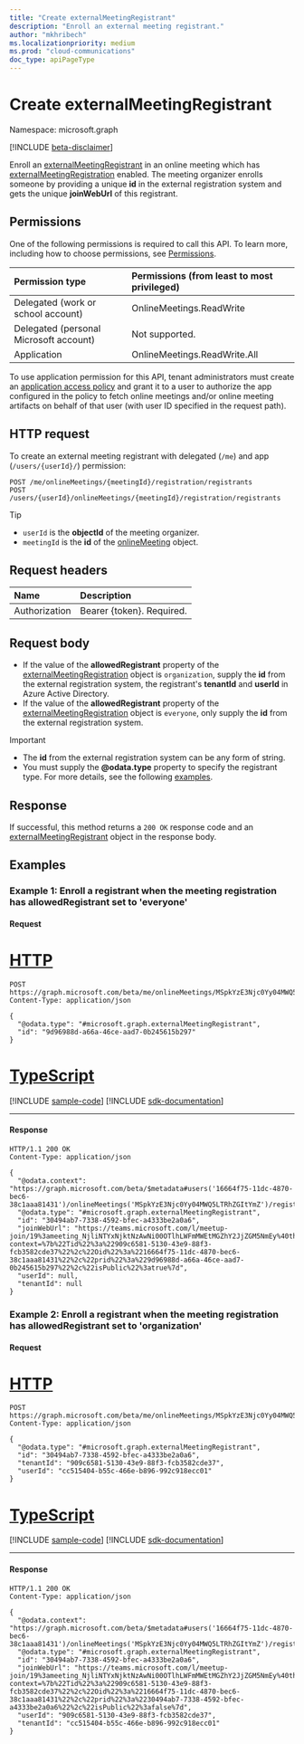 ```yaml
---
title: "Create externalMeetingRegistrant"
description: "Enroll an external meeting registrant."
author: "mkhribech"
ms.localizationpriority: medium
ms.prod: "cloud-communications"
doc_type: apiPageType
---
```


# Create externalMeetingRegistrant

Namespace: microsoft.graph

[!INCLUDE [beta-disclaimer](../../includes/beta-disclaimer.md)]

Enroll an [externalMeetingRegistrant](../resources/externalmeetingregistrant.md) in an online meeting which has [externalMeetingRegistration](../resources/externalmeetingregistration.md) enabled. The meeting organizer enrolls someone by providing a unique **id** in the external registration system and gets the unique **joinWebUrl** of this registrant.

## Permissions

One of the following permissions is required to call this API. To learn more, including how to choose permissions, see [Permissions](/graph/permissions-reference).

| Permission type | Permissions (from least to most privileged) |
|:----------------|:--------------------------------------------|
| Delegated (work or school account) | OnlineMeetings.ReadWrite |
| Delegated (personal Microsoft account) | Not supported. |
| Application | OnlineMeetings.ReadWrite.All |

To use application permission for this API, tenant administrators must create an [application access policy](/graph/cloud-communication-online-meeting-application-access-policy) and grant it to a user to authorize the app configured in the policy to fetch online meetings and/or online meeting artifacts on behalf of that user (with user ID specified in the request path).

## HTTP request

To create an external meeting registrant with delegated (`/me`) and app (`/users/{userId}/`) permission:

<!-- { "blockType": "ignored" } -->
```http
POST /me/onlineMeetings/{meetingId}/registration/registrants
POST /users/{userId}/onlineMeetings/{meetingId}/registration/registrants
```

> [!TIP]
>
>- `userId` is the **objectId** of the meeting organizer.
>- `meetingId` is the **id** of the [onlineMeeting](../resources/onlinemeeting.md) object.

## Request headers

| Name            | Description               |
| :-------------- | :------------------------ |
| Authorization   | Bearer {token}. Required. |

## Request body

- If the value of the **allowedRegistrant** property of the [externalMeetingRegistration](../resources/externalmeetingregistration.md) object is `organization`, supply the **id** from the external registration system, the registrant's **tenantId** and **userId** in Azure Active Directory.
- If the value of the **allowedRegistrant** property of the [externalMeetingRegistration](../resources/externalmeetingregistration.md) object is `everyone`, only supply the **id** from the external registration system.

> [!IMPORTANT]
>
>- The **id** from the external registration system can be any form of string.
>- You must supply the **@odata.type** property to specify the registrant type. For more details, see the following [examples](#examples).

## Response

If successful, this method returns a `200 OK` response code and an [externalMeetingRegistrant](../resources/externalmeetingregistrant.md) object in the response body.

## Examples

### Example 1: Enroll a registrant when the meeting registration has allowedRegistrant set to 'everyone'

#### Request


# [HTTP](#tab/http)
<!-- {
  "blockType": "request",
  "name": "add-externalregistratrant-public",
  "sampleKeys": ["MSpkYzE3Njc0Yy04MWQ5LTRhZGItYmZ"]
}-->

```http
POST https://graph.microsoft.com/beta/me/onlineMeetings/MSpkYzE3Njc0Yy04MWQ5LTRhZGItYmZ/registration/registrants
Content-Type: application/json

{
  "@odata.type": "#microsoft.graph.externalMeetingRegistrant",
  "id": "9d96988d-a66a-46ce-aad7-0b245615b297"
}
```

# [TypeScript](#tab/typescript)
[!INCLUDE [sample-code](../includes/snippets/typescript/add-externalregistratrant-public-typescript-snippets.md)]
[!INCLUDE [sdk-documentation](../includes/snippets/snippets-sdk-documentation-link.md)]

---


#### Response

<!-- {
  "blockType": "response",
  "name": "add-externalregistratrant-public",
  "@odata.type": "microsoft.graph.externalMeetingRegistrant"
}-->

```http
HTTP/1.1 200 OK
Content-Type: application/json

{
  "@odata.context": "https://graph.microsoft.com/beta/$metadata#users('16664f75-11dc-4870-bec6-38c1aaa81431')/onlineMeetings('MSpkYzE3Njc0Yy04MWQ5LTRhZGItYmZ')/registration/registrants/$entity",
  "@odata.type": "#microsoft.graph.externalMeetingRegistrant",
  "id": "30494ab7-7338-4592-bfec-a4333be2a0a6",
  "joinWebUrl": "https://teams.microsoft.com/l/meetup-join/19%3ameeting_NjliNTYxNjktNzAwNi00OTlhLWFmMWEtMGZhY2JjZGM5NmEy%40thread.v2/0?context=%7b%22Tid%22%3a%22909c6581-5130-43e9-88f3-fcb3582cde37%22%2c%22Oid%22%3a%2216664f75-11dc-4870-bec6-38c1aaa81431%22%2c%22prid%22%3a%229d96988d-a66a-46ce-aad7-0b245615b297%22%2c%22isPublic%22%3atrue%7d",
  "userId": null,
  "tenantId": null
}
```

### Example 2: Enroll a registrant when the meeting registration has allowedRegistrant set to 'organization'

#### Request


# [HTTP](#tab/http)
<!-- {
  "blockType": "request",
  "name": "add-externalregistratrant-private",
  "sampleKeys": ["MSpkYzE3Njc0Yy04MWQ5LTRhZGItYmZ"]
}-->

```http
POST https://graph.microsoft.com/beta/me/onlineMeetings/MSpkYzE3Njc0Yy04MWQ5LTRhZGItYmZ/registration/registrants
Content-Type: application/json

{
  "@odata.type": "#microsoft.graph.externalMeetingRegistrant",
  "id": "30494ab7-7338-4592-bfec-a4333be2a0a6",
  "tenantId": "909c6581-5130-43e9-88f3-fcb3582cde37",
  "userId": "cc515404-b55c-466e-b896-992c918ecc01"
}
```

# [TypeScript](#tab/typescript)
[!INCLUDE [sample-code](../includes/snippets/typescript/add-externalregistratrant-private-typescript-snippets.md)]
[!INCLUDE [sdk-documentation](../includes/snippets/snippets-sdk-documentation-link.md)]

---


#### Response

<!-- {
  "blockType": "response",
  "name": "add-externalregistratrant-private",
  "@odata.type": "microsoft.graph.externalMeetingRegistrant"
}-->

```http
HTTP/1.1 200 OK
Content-Type: application/json

{
  "@odata.context": "https://graph.microsoft.com/beta/$metadata#users('16664f75-11dc-4870-bec6-38c1aaa81431')/onlineMeetings('MSpkYzE3Njc0Yy04MWQ5LTRhZGItYmZ')/registration/registrants/$entity",
  "@odata.type": "#microsoft.graph.externalMeetingRegistrant",
  "id": "30494ab7-7338-4592-bfec-a4333be2a0a6",
  "joinWebUrl": "https://teams.microsoft.com/l/meetup-join/19%3ameeting_NjliNTYxNjktNzAwNi00OTlhLWFmMWEtMGZhY2JjZGM5NmEy%40thread.v2/0?context=%7b%22Tid%22%3a%22909c6581-5130-43e9-88f3-fcb3582cde37%22%2c%22Oid%22%3a%2216664f75-11dc-4870-bec6-38c1aaa81431%22%2c%22prid%22%3a%2230494ab7-7338-4592-bfec-a4333be2a0a6%22%2c%22isPublic%22%3afalse%7d",
  "userId": "909c6581-5130-43e9-88f3-fcb3582cde37",
  "tenantId": "cc515404-b55c-466e-b896-992c918ecc01"
}
```
